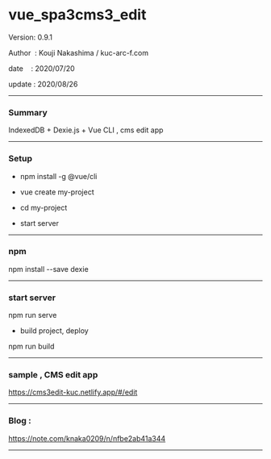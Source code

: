 ﻿# vue_spa3cms3_edit

 Version: 0.9.1

 Author  : Kouji Nakashima / kuc-arc-f.com

 date    : 2020/07/20 

 update  : 2020/08/26

***
### Summary

IndexedDB + Dexie.js + Vue CLI , cms edit app


***
### Setup

* npm install -g @vue/cli

* vue create my-project

* cd my-project

* start server

***
### npm

npm install --save dexie

***
### start server
npm run serve

* build project, deploy

npm run build

***
### sample , CMS edit app

https://cms3edit-kuc.netlify.app/#/edit

***
### Blog :

https://note.com/knaka0209/n/nfbe2ab41a344

***

